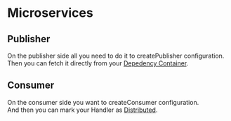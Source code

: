 # Microservices

## Publisher

On the publisher side all you need to do it to createPublisher configuration.  
Then you can fetch it directly from your [Depedency Container](https://github.com/ecotoneframework/quickstart-examples/blob/main/Microservices/run_example.php#L33).

## Consumer

On the consumer side you want to createConsumer configuration.  
And then you can mark your Handler as [Distributed](src/Receiver/OrderServiceReceiver.php).